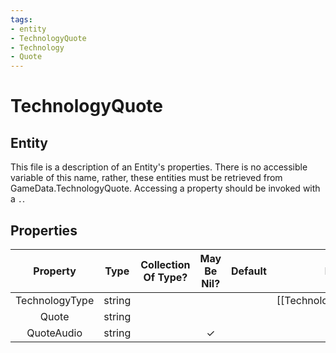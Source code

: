 ```yaml
---
tags:
- entity
- TechnologyQuote
- Technology
- Quote
---
```

# TechnologyQuote
## Entity
This file is a description of an Entity's properties. There is no accessible variable of this name, rather, these entities must be retrieved from GameData.TechnologyQuote. Accessing a property should be invoked with a `.`.
## Properties
|	Property	|	Type	|	Collection Of Type?	|	May Be Nil?	|	Default	|	References	|	Key	|	Notes	|
|	:-:	|	:-:	|	:-:	|	:-:	|	:-:	|	:-:	|	:-:	|	-:	|
|	TechnologyType	|	string	|		|		|		|	[[Technology]].TechnologyType	|		|	|
|	Quote	|	string	|		|		|		|		|		|	|
|	QuoteAudio	|	string	|		|	✓	|		|		|		|	|
